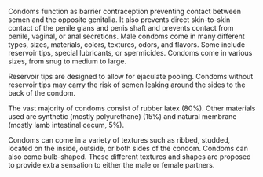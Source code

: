 Condoms function as barrier contraception preventing contact between semen and the opposite genitalia. It also prevents direct skin-to-skin contact of the penile glans and penis shaft and prevents contact from penile, vaginal, or anal secretions. Male condoms come in many different types, sizes, materials, colors, textures, odors, and flavors. Some include reservoir tips, special lubricants, or spermicides. Condoms come in various sizes, from snug to medium to large.

Reservoir tips are designed to allow for ejaculate pooling. Condoms without reservoir tips may carry the risk of semen leaking around the sides to the back of the condom.

The vast majority of condoms consist of rubber latex (80%). Other materials used are synthetic (mostly polyurethane) (15%) and natural membrane (mostly lamb intestinal cecum, 5%).

Condoms can come in a variety of textures such as ribbed, studded, located on the inside, outside, or both sides of the condom. Condoms can also come bulb-shaped. These different textures and shapes are proposed to provide extra sensation to either the male or female partners.